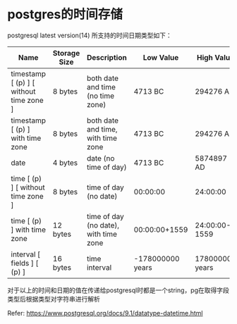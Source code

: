 # postgres的时间存储



postgresql latest version(14) 所支持的时间日期类型如下：

| Name                                    | Storage Size | Description                           | Low Value        | High Value      | Resolution    |
| --------------------------------------- | ------------ | ------------------------------------- | ---------------- | --------------- | ------------- |
| timestamp [ (p) ] [ without time zone ] | 8 bytes      | both date and time (no time zone)     | 4713 BC          | 294276 AD       | 1 microsecond |
| timestamp [ (p) ] with time zone        | 8 bytes      | both date and time, with time zone    | 4713 BC          | 294276 AD       | 1 microsecond |
| date                                    | 4 bytes      | date (no time of day)                 | 4713 BC          | 5874897 AD      | 1 day         |
| time [ (p) ] [ without time zone ]      | 8 bytes      | time of day (no date)                 | 00:00:00         | 24:00:00        | 1 microsecond |
| time [ (p) ] with time zone             | 12 bytes     | time of day (no date), with time zone | 00:00:00+1559    | 24:00:00-1559   | 1 microsecond |
| interval [ fields ] [ (p) ]             | 16 bytes     | time interval                         | -178000000 years | 178000000 years | 1 microsecond |

对于以上的时间和日期的值在传递给postgresql时都是一个string，pg在取得字段类型后根据类型对字符串进行解析























Refer: https://www.postgresql.org/docs/9.1/datatype-datetime.html